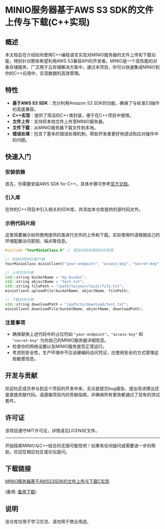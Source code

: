 # MINIO服务器基于AWS S3 SDK的文件上传与下载(C++实现)

## 概述

本文档旨在介绍如何使用C++编程语言实现对MINIO服务器的文件上传和下载功能，特别针对那些希望利用AWS S3兼容API的开发者。MINIO是一个高性能的对象存储服务，广泛用于云存储解决方案中。通过本项目，你可以快速集成MINIO到你的C++应用中，实现数据的高效管理。

## 特性

- **基于AWS S3 SDK**：充分利用Amazon S3 SDK的功能，确保了与标准S3操作的高度兼容。
- **C++实现**：提供了简洁的C++类封装，便于在C++项目中使用。
- **文件上传**：支持将本地文件上传至MINIO服务器。
- **文件下载**：从MINIO服务器下载文件到本地。
- **错误处理**：包含了基本的错误处理机制，帮助开发者更好地调试和应对操作中的问题。

## 快速入门

### 安装依赖

首先，你需要安装AWS SDK for C++。具体步骤可参考[官方文档](https://docs.aws.amazon.com/sdk-for-cpp/v1/developer-guide/getting-started.html)。

### 引入库

在你的C++项目中引入相关的SDK库，并添加本仓库提供的源代码文件。

### 示例代码片段

这里简要展示如何使用提供的类进行文件的上传和下载。实际使用时请根据自己的环境配置访问密钥、端点等信息。

```cpp
#include "YourMinioClass.h" // 假设这是你提供的实现类

// 初始化MINIO客户端
YourMinioClass minioClient("your-endpoint", "access-key", "secret-key", false);

// 上传文件示例
std::string bucketName = "my-bucket";
std::string objectName = "test.txt";
std::string filePath = "/path/to/your/local/file.txt";
minioClient.uploadFile(bucketName, objectName, filePath);

// 下载文件示例
std::string downloadPath = "/path/to/download/test.txt";
minioClient.downloadFile(bucketName, objectName, downloadPath);
```

### 注意事项

- 确保替换上述代码中的占位符如 `"your-endpoint"`、`"access-key"` 和 `"secret-key"` 为你自己的MINIO服务器详细信息。
- 检查你的网络设置以及MINIO服务是否正常运行。
- 考虑到安全性，生产环境中不应该硬编码访问凭证，应使用安全的方式管理这些敏感信息。

## 开发与贡献

欢迎社区成员参与到这个项目的开发中来，无论是提交bug报告、提出改进建议还是直接贡献代码。请遵循项目内的贡献指南，并确保所有更改都通过了现有的测试套件。

## 许可证

该项目遵守MIT许可证，详情请见LICENSE文件。

---

开始探索MINIO与C++结合的无限可能性吧！如果有任何疑问或需要进一步的帮助，欢迎在相应社区或论坛提问。

## 下载链接
[MINIO服务器基于AWSS3SDK的文件上传与下载C实现](https://pan.quark.cn/s/ac627a5b0c93) 

(备用: [备用下载](https://pan.baidu.com/s/1QJCwi6UiIAAU9Uj6ZYx-GA?pwd=1234))

## 说明

该仓库仅用于学习交流，请勿用于商业用途。
